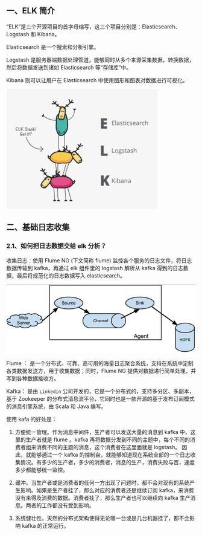 ## 一、ELK 简介

“ELK”是三个开源项目的首字母缩写，这三个项目分别是：Elasticsearch、Logstash 和 Kibana。

Elasticsearch 是一个搜索和分析引擎。

Logstash 是服务器端数据处理管道，能够同时从多个来源采集数据，转换数据，然后将数据发送到诸如 Elasticsearch 等“存储库”中。

Kibana 则可以让用户在 Elasticsearch 中使用图形和图表对数据进行可视化。

![image-20200827164841860](.images/image-20200827164841861.png)



## 二、基础日志收集

### 2.1、如何把日志数据交给 elk 分析？

收集日志：使用 Flume NG (下文简称 flume) 监控各个服务的日志文件，将日志数据传输到 kafka，再通过 elk 组件里的 logstash 解析从 kafka 得到的日志数据，最后将规范化的日志数据写入 elasticsearch。

![image-20200827164953348](.images/image-20200827164953341.png)

Flume ： 是一个分布式、可靠、高可用的海量日志聚合系统，支持在系统中定制各类数据发送方，用于收集数据；同时，Flume NG 提供对数据进行简单处理，并写到各种数据接收方。



Kafka： 是由 `Linkedin` 公司开发的，它是一个分布式的，支持多分区、多副本，基于 Zookeeper 的分布式消息流平台，它同时也是一款开源的基于发布订阅模式的消息引擎系统，由 Scala 和 Java 编写。

使用 kafa 的好处是：

1. 方便统一管理。作为消息中间件，生产者可以发送大量的消息到 kafka 中，这里的生产者就是 flume 。kafka 再将数据分发到不同的主题中，每个不同的消费者组来消费不同的主题的消息，这个消费者在这里面就是 logstash。
   因此，就能够通过一个 kafka 的控制台，就能够知道现在系统全部的一个日志收集情况。有多少的生产者，多少的消费者，消息的生产，消费失败与否，速度多少都能够统一监控。

   

2. 缓冲。当生产者或是消费者的任何一方出现了问题时，都不会对现有的系统产生影响。如果是生产者挂了，那么对应的消费者还是继续订阅 kafka，来消费没有来得及消费的数据。消费者挂了，那么生产者也可以继续向 kafka 生产消息。两者的工作都没有受到影响。

   

3. 系统健壮性。天然的分布式架构使得无论哪一台或是几台机器挂了，都不会影响 kafka 的正常运行。